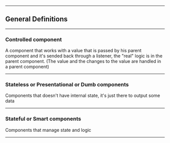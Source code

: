 --------------------------------------------------------------
## General Definitions
--------------------------------------------------------------

### Controlled component

A component that works with a value that is passed by his parent component and it's sended back through a listener, the "real" logic is in the parent component.
(The value and the changes to the value are handled in a parent component)

--------------------------------------------------------------

### Stateless or Presentational or Dumb components

Components that doesn't have internal state, it's just there to output some data

--------------------------------------------------------------

### Stateful or Smart components

Components that manage state and logic

--------------------------------------------------------------